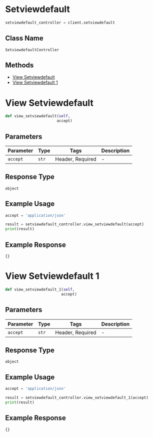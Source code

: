# Setviewdefault

```python
setviewdefault_controller = client.setviewdefault
```

## Class Name

`SetviewdefaultController`

## Methods

* [View Setviewdefault](../../doc/controllers/setviewdefault.md#view-setviewdefault)
* [View Setviewdefault 1](../../doc/controllers/setviewdefault.md#view-setviewdefault-1)


# View Setviewdefault

```python
def view_setviewdefault(self,
                       accept)
```

## Parameters

| Parameter | Type | Tags | Description |
|  --- | --- | --- | --- |
| `accept` | `str` | Header, Required | - |

## Response Type

`object`

## Example Usage

```python
accept = 'application/json'

result = setviewdefault_controller.view_setviewdefault(accept)
print(result)
```

## Example Response

```
{}
```


# View Setviewdefault 1

```python
def view_setviewdefault_1(self,
                         accept)
```

## Parameters

| Parameter | Type | Tags | Description |
|  --- | --- | --- | --- |
| `accept` | `str` | Header, Required | - |

## Response Type

`object`

## Example Usage

```python
accept = 'application/json'

result = setviewdefault_controller.view_setviewdefault_1(accept)
print(result)
```

## Example Response

```
{}
```

